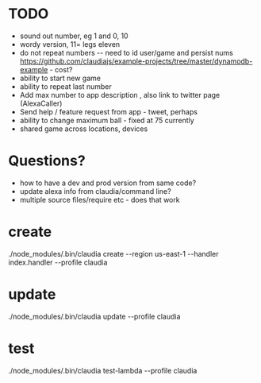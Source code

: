 # TODO
- sound out number, eg 1 and 0, 10
- wordy version, 11= legs eleven
- do not repeat numbers
-- need to id user/game and persist nums
https://github.com/claudiajs/example-projects/tree/master/dynamodb-example - cost?
- ability to start new game
- ability to repeat last number
- Add max number to app description , also link to twitter page (AlexaCaller)
- Send help / feature request from app - tweet, perhaps
- ability to change maximum ball - fixed at 75 currently
- shared game across locations, devices

# Questions?
- how to have a dev and prod version from same code?
- update alexa info from claudia/command line?
- multiple source files/require etc - does that work

# create
./node_modules/.bin/claudia create --region us-east-1 --handler index.handler --profile claudia

# update
./node_modules/.bin/claudia update --profile claudia

# test
./node_modules/.bin/claudia test-lambda --profile claudia
